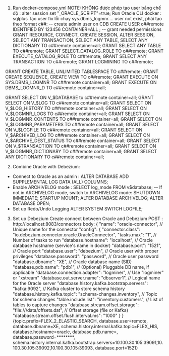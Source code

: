 1. Run docker-compose.yml
  NOTE: KHÔNG được phép tạo user bằng chế độ : alter session set "_ORACLE_SCRIPT"=true; 
  Run Oracle CLI docker : sqlplus
  Tạo user fix lỗi chạy sys.dbms_logmnr.... user not exist, phải tạo theo format c##<username>:
-- create admin user on CDB
CREATE USER c##remote IDENTIFIED BY 123456 CONTAINER=ALL ;
-- grant needed permissions
GRANT RESOURCE,
	CONNECT,
	CREATE SESSION,
  ALTER SESSION,
  SELECT ANY TRANSACTION,
  SELECT ANY TABLE,
  SELECT ANY DICTIONARY
  TO c##remote container=all;
GRANT SELECT ANY TABLE TO c##remote;
GRANT SELECT_CATALOG_ROLE TO c##remote;
GRANT EXECUTE_CATALOG_ROLE TO c##remote; 
GRANT SELECT ANY TRANSACTION TO c##remote;
GRANT LOGMINING TO c##remote;

GRANT CREATE TABLE, UNLIMITED TABLESPACE TO c##remote;
GRANT CREATE SEQUENCE, CREATE VIEW TO c##remote;
GRANT EXECUTE ON SYS.DBMS_LOGMNR TO c##remote container=all;
GRANT EXECUTE ON DBMS_LOGMNR_D TO c##remote container=all;

GRANT SELECT ON V_$DATABASE to c##remote container=all;
GRANT SELECT ON V_$LOG TO c##remote container=all;
GRANT SELECT ON V_$LOG_HISTORY TO c##remote container=all;
GRANT SELECT ON V_$LOGMNR_LOGS TO c##remote container=all;
GRANT SELECT ON V_$LOGMNR_CONTENTS TO c##remote container=all;
GRANT SELECT ON V_$LOGMNR_PARAMETERS TO c##remote container=all;
GRANT SELECT ON V_$LOGFILE TO c##remote container=all;
GRANT SELECT ON V_$ARCHIVED_LOG TO c##remote container=all;
GRANT SELECT ON V_$ARCHIVE_DEST_STATUS TO c##remote container=all;
GRANT SELECT ON V_$TRANSACTION TO c##remote container=all;
GRANT SELECT ON V_$LOGMNR_DICTIONARY TO c##remote container=all;
GRANT SELECT ANY DICTIONARY TO c##remote container=all;

2. Combine Oracle with Debezium:
+ Connect to Oracle as an admin : ALTER DATABASE ADD SUPPLEMENTAL LOG DATA (ALL) COLUMNS;
+ Enable ARCHIVELOG mode : 
    SELECT log_mode FROM v$database;
    -- If not in ARCHIVELOG mode, switch to ARCHIVELOG mode:
    SHUTDOWN IMMEDIATE;
    STARTUP MOUNT;
    ALTER DATABASE ARCHIVELOG;
    ALTER DATABASE OPEN;
+ Set up Redo/Undo Logging
    ALTER SYSTEM SWITCH LOGFILE;
3. Set up Debezium
Create connect between Oracle and Debezium
POST :  http://localhost:8083/connectors 
body: {
  "name": "oracle-connector",               // Unique name for the connector
  "config": {
    "connector.class": "io.debezium.connector.oracle.OracleConnector",
    "tasks.max": "1",                       // Number of tasks to run
    "database.hostname": "localhost",       // Oracle database hostname (service's name in docker)
    "database.port": "1521",                // Oracle port
    "database.user": "debezium",            // Oracle user with proper privileges
    "database.password": "password",        // Oracle user password
    "database.dbname": "XE",                // Oracle database name (SID)
    "database.pdb.name": "pdb1",            // (Optional) Pluggable DB name, if applicable
    "database.connection.adapter": "logminer",  // Use "logminer" or "xstream"
    "database.out.server.name": "dbserver1",    // Logical name for the Oracle server
    "database.history.kafka.bootstrap.servers": "kafka:9092", // Kafka cluster to store schema history
    "database.history.kafka.topic": "schema-changes.inventory", // Topic for schema changes
    "table.include.list": "inventory.customers",  // List of tables to capture changes
    "database.stream.offset.storage": "file:///data/offsets.dat",  // Offset storage (file or Kafka)
    "database.stream.offset.flush.interval.ms": "1000"
  }
}
{topic.prefix=FLEX_2_ELASTIC_SEARCH, database.user=remote, database.dbname=XE, schema.history.internal.kafka.topic=FLEX_HIS, database.hostname=oracle, database.pdb.name=, database.password=********, schema.history.internal.kafka.bootstrap.servers=10.100.30.105:39091,10.100.30.105:39092,10.100.30.105:39093, database.port=1521}